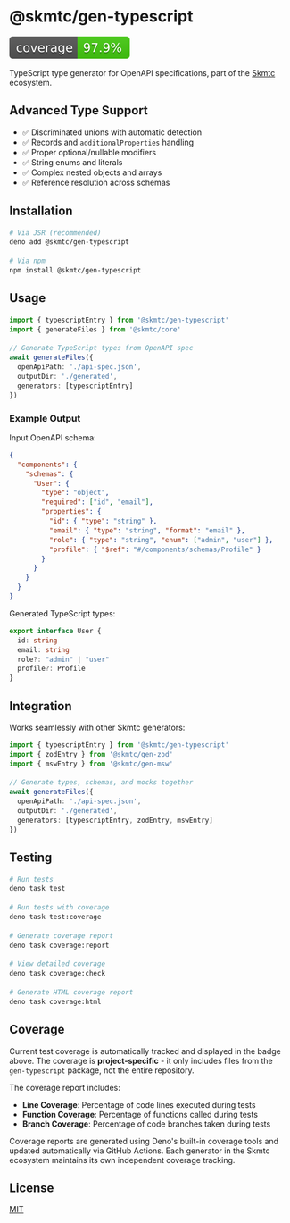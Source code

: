 # @skmtc/gen-typescript

![Coverage](https://raw.githubusercontent.com/skmtc/skmtc-generators/gh-pages/badges/gen-typescript/coverage.svg)

TypeScript type generator for OpenAPI specifications, part of the [Skmtc](https://skm.tc) ecosystem.

## Advanced Type Support

- ✅ Discriminated unions with automatic detection
- ✅ Records and `additionalProperties` handling
- ✅ Proper optional/nullable modifiers
- ✅ String enums and literals
- ✅ Complex nested objects and arrays
- ✅ Reference resolution across schemas

## Installation

```bash
# Via JSR (recommended)
deno add @skmtc/gen-typescript

# Via npm
npm install @skmtc/gen-typescript
```

## Usage

```typescript
import { typescriptEntry } from '@skmtc/gen-typescript'
import { generateFiles } from '@skmtc/core'

// Generate TypeScript types from OpenAPI spec
await generateFiles({
  openApiPath: './api-spec.json',
  outputDir: './generated',
  generators: [typescriptEntry]
})
```

### Example Output

Input OpenAPI schema:
```json
{
  "components": {
    "schemas": {
      "User": {
        "type": "object",
        "required": ["id", "email"],
        "properties": {
          "id": { "type": "string" },
          "email": { "type": "string", "format": "email" },
          "role": { "type": "string", "enum": ["admin", "user"] },
          "profile": { "$ref": "#/components/schemas/Profile" }
        }
      }
    }
  }
}
```

Generated TypeScript types:
```typescript
export interface User {
  id: string
  email: string
  role?: "admin" | "user"
  profile?: Profile
}
```

## Integration

Works seamlessly with other Skmtc generators:

```typescript
import { typescriptEntry } from '@skmtc/gen-typescript'
import { zodEntry } from '@skmtc/gen-zod'
import { mswEntry } from '@skmtc/gen-msw'

// Generate types, schemas, and mocks together
await generateFiles({
  openApiPath: './api-spec.json',
  outputDir: './generated',
  generators: [typescriptEntry, zodEntry, mswEntry]
})
```

## Testing

```bash
# Run tests
deno task test

# Run tests with coverage
deno task test:coverage

# Generate coverage report
deno task coverage:report

# View detailed coverage
deno task coverage:check

# Generate HTML coverage report
deno task coverage:html
```

## Coverage

Current test coverage is automatically tracked and displayed in the badge above. The coverage is **project-specific** - it only includes files from the `gen-typescript` package, not the entire repository.

The coverage report includes:

- **Line Coverage**: Percentage of code lines executed during tests
- **Function Coverage**: Percentage of functions called during tests
- **Branch Coverage**: Percentage of code branches taken during tests

Coverage reports are generated using Deno's built-in coverage tools and updated automatically via GitHub Actions. Each generator in the Skmtc ecosystem maintains its own independent coverage tracking.

## License

[MIT](LICENSE)